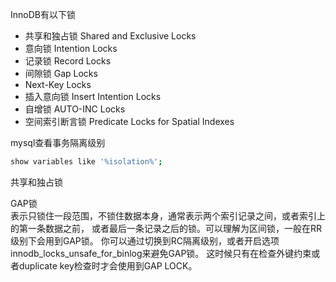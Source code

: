  InnoDB有以下锁
 - 共享和独占锁 Shared and Exclusive Locks
 - 意向锁 Intention Locks
 - 记录锁 Record Locks
 - 间隙锁 Gap Locks
 - Next-Key Locks
 - 插入意向锁 Insert Intention Locks
 - 自增锁 AUTO-INC Locks
 - 空间索引断言锁 Predicate Locks for Spatial Indexes
 
 mysql查看事务隔离级别
 ```bash
 show variables like '%isolation%';
 ```
 
 共享和独占锁
 
 
 GAP锁<br>
 表示只锁住一段范围，不锁住数据本身，通常表示两个索引记录之间，或者索引上的第一条数据之前，
 或者最后一条记录之后的锁。可以理解为区间锁，一般在RR级别下会用到GAP锁。
 你可以通过切换到RC隔离级别，或者开启选项innodb_locks_unsafe_for_binlog来避免GAP锁。
 这时候只有在检查外键约束或者duplicate key检查时才会使用到GAP LOCK。